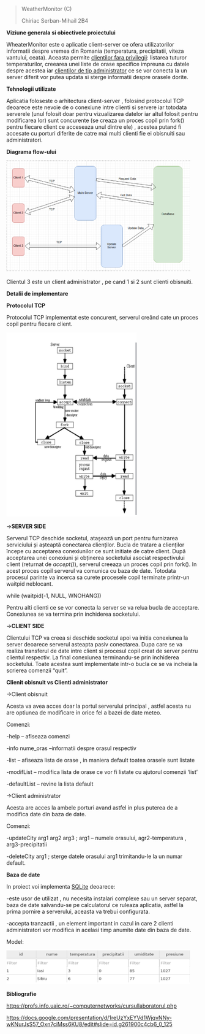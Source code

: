 > WeatherMonitor (C)
>
> Chiriac Serban-Mihail 2B4

**Viziune generala si obiectivele proiectului**

WheaterMonitor este o aplicatie client-server ce ofera utilizatorilor
informatii despre vremea din Romania (temperatura, precipitatii, viteza
vantului, ceata). Aceasta permite <u>clientilor fara privilegii</u>:
listarea tuturor temperaturilor, creearea unei liste de orase specifice
impreuna cu datele despre acestea iar <u>clientilor de tip
administrator</u> ce se vor conecta la un server diferit vor putea
updata si sterge informatii despre orasele dorite.

**Tehnologii utilizate**

Aplicatia foloseste o arhitectura client-server , folosind protocolul
TCP deoarece este nevoie de o conexiune intre clienti si servere iar
totodata serverele (unul folosit doar pentru vizualizarea datelor iar
altul folosit pentru modificarea lor) sunt concurente (se creaza un
proces copil prin fork() pentru fiecare client ce acceseaza unul dintre
ele) , acestea putand fi accesate cu porturi diferite de catre mai multi
clienti fie ei obisnuiti sau administratori.

**Diagrama flow-ului**

<img src="images/Capture.PNG" style="width:5in;height:3.03125in" />

Clientul 3 este un client administrator , pe cand 1 si 2 sunt clienti
obisnuiti.

**Detalii de implementare**

**Protocolul TCP**

Protocolul TCP implementat este concurent, serverul creând cate un
proces copil pentru fiecare client.

<img src="images/Capture2.PNG" style="width:3.55208in;height:5in" />

-\>**SERVER SIDE**

Serverul TCP deschide socketul, atașează un port pentru furnizarea
serviciului și așteaptă conectarea clienților. Bucla de tratare a
clienților începe cu acceptarea conexiunilor ce sunt initiate de catre
client. După acceptarea unei conexiuni și obținerea socketului asociat
respectivului client (returnat de *accept()*), serverul creeaza un
proces copil prin fork(). In acest proces copil serverul va comunica cu
baza de date. Totodata procesul parinte va incerca sa curete procesele
copil terminate printr-un waitpid neblocant.

while (waitpid(-1, NULL, WNOHANG))

Pentru alti clienti ce se vor conecta la server se va relua bucla de
acceptare. Conexiunea se va termina prin inchiderea socketului.

-\>**CLIENT SIDE**

Clientului TCP va creea si deschide socketul apoi va initia conexiunea
la server deoarece serverul asteapta pasiv conectarea. Dupa care se va
realiza transferul de date intre client si procesul copil creat de
server pentru clientul respectiv. La final conexiunea terminandu-se prin
inchiderea socketului. Toate acestea sunt implementate intr-o bucla ce
se va incheia la scrierea comenzii “quit”.

**Clienit obisnuit vs Clienti administrator**

-\>Client obisnuit

Acesta va avea acces doar la portul serverului principal , astfel acesta
nu are optiunea de modificare in orice fel a bazei de date meteo.

Comenzi:

-help – afiseaza comenzi

-info nume_oras –informatii despre orasul respectiv

-list – afiseaza lista de orase , in maniera default toatea orasele sunt
listate

-modifList – modifica lista de orase ce vor fi listate cu ajutorul
comenzii ‘list’

-defaultList – revine la lista default

-\>Client administrator

Acesta are acces la ambele porturi avand astfel in plus puterea de a
modifica date din baza de date.

Comenzi:

-updateCity arg1 arg2 arg3 ; arg1 – numele orasului, agr2-temperatura ,
arg3-precipitatii

-deleteCity arg1 ; sterge datele orasului arg1 trimitandu-le la un numar
default.

**Baza de date**

In proiect voi implementa <u>SQLite</u> deoarece:

-este usor de utilizat , nu necesita instalari complexe sau un server
separat, baza de date salvandu-se pe calculatorul ce ruleaza aplicatia,
astfel la prima pornire a serverului, aceasta va trebui configurata.

-accepta tranzactii , un element important in cazul in care 2 clienti
administratori vor modifica in acelasi timp anumite date din baza de
date.

Model:

<img src="images/Capture3.PNG" style="width:5in;height:0.91667in" />

**Bibliografie**

<https://profs.info.uaic.ro/~computernetworks/cursullaboratorul.php>

<https://docs.google.com/presentation/d/1reUzYxEYVd1WjqvNNy-wKNurJsS57_Oxn7ciMss6KU8/edit#slide=id.g261900c4cb6_0_125>
